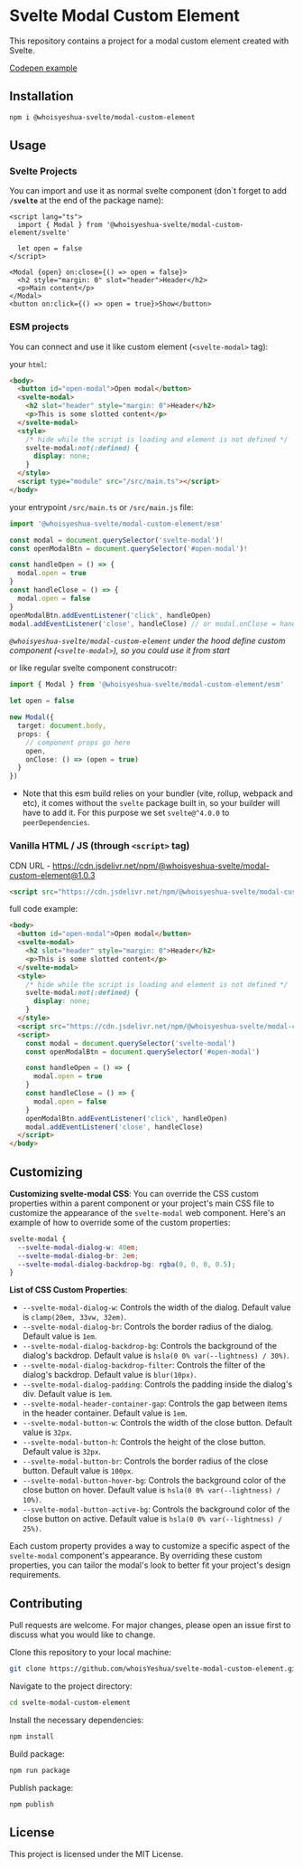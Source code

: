 # Svelte Modal Custom Element

This repository contains a project for a modal custom element created with Svelte.

[Codepen example](https://codepen.io/whoisyeshua/full/ExrVwvx)

## Installation

```bash
npm i @whoisyeshua-svelte/modal-custom-element
```

## Usage

### Svelte Projects

You can import and use it as normal svelte component (don\`t forget to add **`/svelte`** at the end of the package name):

```svelte
<script lang="ts">
  import { Modal } from '@whoisyeshua-svelte/modal-custom-element/svelte'

  let open = false
</script>

<Modal {open} on:close={() => open = false}>
  <h2 style="margin: 0" slot="header">Header</h2>
  <p>Main content</p>
</Modal>
<button on:click={() => open = true}>Show</button>
```

### ESM projects

You can connect and use it like custom element (`<svelte-modal>` tag):

your `html`:

```html
<body>
  <button id="open-modal">Open modal</button>
  <svelte-modal>
    <h2 slot="header" style="margin: 0">Header</h2>
    <p>This is some slotted content</p>
  </svelte-modal>
  <style>
    /* hide while the script is loading and element is not defined */
    svelte-modal:not(:defined) {
      display: none;
    }
  </style>
  <script type="module" src="/src/main.ts"></script>
</body>
```

your entrypoint `/src/main.ts` or `/src/main.js` file:

```ts
import '@whoisyeshua-svelte/modal-custom-element/esm'

const modal = document.querySelector('svelte-modal')!
const openModalBtn = document.querySelector('#open-modal')!

const handleOpen = () => {
  modal.open = true
}
const handleClose = () => {
  modal.open = false
}
openModalBtn.addEventListener('click', handleOpen)
modal.addEventListener('close', handleClose) // or modal.onClose = handleClose
```

_`@whoisyeshua-svelte/modal-custom-element` under the hood define custom component (`<svelte-modal>`), so you could use it from start_

or like regular svelte component construcotr:

```ts
import { Modal } from '@whoisyeshua-svelte/modal-custom-element/esm'

let open = false

new Modal({
  target: document.body,
  props: {
    // component props go here
    open,
    onClose: () => (open = true)
  }
})
```

- Note that this esm build relies on your bundler (vite, rollup, webpack and etc), it comes without the `svelte` package built in, so your builder will have to add it. For this purpose we set `svelte@^4.0.0` to `peerDependencies`.

### Vanilla HTML / JS (through `<script>` tag)

CDN URL - https://cdn.jsdelivr.net/npm/@whoisyeshua-svelte/modal-custom-element@1.0.3

```html
<script src="https://cdn.jsdelivr.net/npm/@whoisyeshua-svelte/modal-custom-element@1.0.3"></script>
```

full code example:

```html
<body>
  <button id="open-modal">Open modal</button>
  <svelte-modal>
    <h2 slot="header" style="margin: 0">Header</h2>
    <p>This is some slotted content</p>
  </svelte-modal>
  <style>
    /* hide while the script is loading and element is not defined */
    svelte-modal:not(:defined) {
      display: none;
    }
  </style>
  <script src="https://cdn.jsdelivr.net/npm/@whoisyeshua-svelte/modal-custom-element@1.0.3"></script>
  <script>
    const modal = document.querySelector('svelte-modal')
    const openModalBtn = document.querySelector('#open-modal')

    const handleOpen = () => {
      modal.open = true
    }
    const handleClose = () => {
      modal.open = false
    }
    openModalBtn.addEventListener('click', handleOpen)
    modal.addEventListener('close', handleClose)
  </script>
</body>
```

## Customizing

**Customizing svelte-modal CSS**:
You can override the CSS custom properties within a parent component or your project's main CSS file to customize the appearance of the `svelte-modal` web component. Here's an example of how to override some of the custom properties:

```css
svelte-modal {
  --svelte-modal-dialog-w: 40em;
  --svelte-modal-dialog-br: 2em;
  --svelte-modal-dialog-backdrop-bg: rgba(0, 0, 0, 0.5);
}
```

**List of CSS Custom Properties**:

- `--svelte-modal-dialog-w`: Controls the width of the dialog. Default value is `clamp(20em, 33vw, 32em)`.
- `--svelte-modal-dialog-br`: Controls the border radius of the dialog. Default value is `1em`.
- `--svelte-modal-dialog-backdrop-bg`: Controls the background of the dialog's backdrop. Default value is `hsla(0 0% var(--lightness) / 30%)`.
- `--svelte-modal-dialog-backdrop-filter`: Controls the filter of the dialog's backdrop. Default value is `blur(10px)`.
- `--svelte-modal-dialog-padding`: Controls the padding inside the dialog's div. Default value is `1em`.
- `--svelte-modal-header-container-gap`: Controls the gap between items in the header container. Default value is `1em`.
- `--svelte-modal-button-w`: Controls the width of the close button. Default value is `32px`.
- `--svelte-modal-button-h`: Controls the height of the close button. Default value is `32px`.
- `--svelte-modal-button-br`: Controls the border radius of the close button. Default value is `100px`.
- `--svelte-modal-button-hover-bg`: Controls the background color of the close button on hover. Default value is `hsla(0 0% var(--lightness) / 10%)`.
- `--svelte-modal-button-active-bg`: Controls the background color of the close button on active. Default value is `hsla(0 0% var(--lightness) / 25%)`.

Each custom property provides a way to customize a specific aspect of the `svelte-modal` component's appearance. By overriding these custom properties, you can tailor the modal's look to better fit your project's design requirements.

## Contributing

Pull requests are welcome. For major changes, please open an issue first to discuss what you would like to change.

Clone this repository to your local machine:

```bash
git clone https://github.com/whoisYeshua/svelte-modal-custom-element.git
```

Navigate to the project directory:

```bash
cd svelte-modal-custom-element
```

Install the necessary dependencies:

```bash
npm install
```

Build package:

```bash
npm run package
```

Publish package:

```bash
npm publish
```

## License

This project is licensed under the MIT License.
